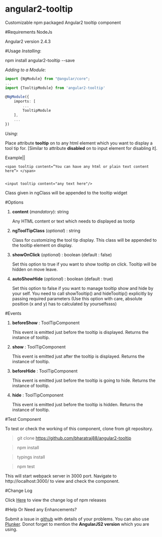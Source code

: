 # angular2-tooltip
Customizable npm packaged Angular2 tooltip component

#Requirements
NodeJs

Angular2 version 2.4.3


#Usage
*Installing*:

npm install angular2-tooltip --save

*Adding to a Module*:
```typescript
import {NgModule} from "@angular/core";
...
import {TooltipModule} from 'angular2-tooltip'
 
@NgModule({
    imports: [
        ...
        TooltipModule
    ],
    ...
})
```

*Using*:

Place attribute **tooltip** on to any html element which you want to display a tool tip for. [Similar to attribute **disabled** on to input element for disabling it].

Example||

    <span tooltip content=”You can have any html or plain text content here”> </span>


    <input tooltip content="any text here"/>

Class given in ngClass will be appended to the tooltip widget


#Options

 1. **content** (*mandatory*): string
 
	 Any HTML content or text which needs to displayed as tootip

 2. **ngToolTipClass** (*optional*) : string
 
	 Class for customizing the tool tip display. This class will be appended to the tooltip element on display.

 3. **showOnClick** (*optional*) : boolean (default : false)
      
      Set this option to true if you want to show tooltip on click. Tooltip will be hidden on move leave.

 4. **autoShowHide** (*optional*) : boolean (default : true) 

      Set this option to false if you want to manage tooltip show and hide by your self. You need to call
      showTooltip() and hideTooltip() explicitly by passing required parameters
      (Use this option with care, absolute position (x and y) has to calculated by yourselfssss)



#Events

  1.  **beforeShow** : ToolTipComponent

       This event is emitted just before the tooltip is displayed. Returns the instance of tooltip.

  2.  **show** : ToolTipComponent

       This event is emitted just after the tooltip is displayed. Returns the instance of tooltip.
    
  3.  **beforeHide** : ToolTipComponent

       This event is emitted just before the tooltip is going to hide. Returns the instance of tooltip.

  4.  **hide** : ToolTipComponent

       This event is emitted just before the tooltip is hidden. Returns the instance of tooltip.

#Test Component

To test or check the working of this component, clone from git repository.

> git clone https://github.com/bharatraj88/angular2-tooltip
 
> npm install

> typings install

> npm test

This will start webpack server in 3000 port. Navigate to http://localhost:3000/ to view and check the component.

#Change Log

Click [Here](https://github.com/bharatraj88/angular2-tooltip/blob/master/CHANGELOG.md) to view the change log of npm releases


#Help Or Need any Enhancements?

Submit a issue in [github](https://github.com/bharatraj88/angular2-tooltip/issues/new) with details of your problems. You can also use [Plunker](https://plnkr.co/). Donot forget to mention the **AngularJS2 version** which you are using.






 
